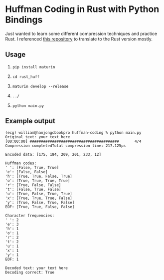 # Huffman Coding in Rust with Python Bindings

Just wanted to learn some different compression techniques and practice Rust.
I referenced [this repository](https://github.com/nayuki/Reference-Huffman-coding/tree/master) to translate to the Rust version mostly.

## Usage

1. `pip install maturin`

2. `cd rust_huff`

3. `maturin develop --release`

4. `../`

5. `python main.py`

## Example output

```
(ecg) william@hanjongcbookpro huffman-coding % python main.py
Original text: your text here
[00:00:00] ########################################       4/4       Compression completedTotal compression time: 217.125µs

Encoded data: [175, 184, 209, 201, 233, 12]

Huffman codes:
' ': [False, True, True]
'e': [False, False]
'h': [True, True, False, True]
'o': [True, True, True, True]
'r': [True, False, False]
't': [False, True, False]
'u': [True, False, True, True]
'x': [True, True, True, False]
'y': [True, False, True, False]
EOF: [True, True, False, False]

Character frequencies:
' ': 2
'e': 3
'h': 1
'o': 1
'r': 2
't': 2
'u': 1
'x': 1
'y': 1
EOF: 1

Decoded text: your text here
Decoding correct: True
```
